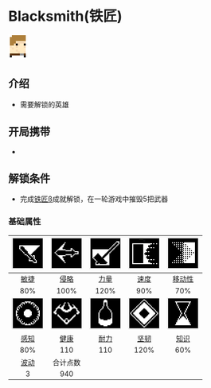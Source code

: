 # Blacksmith(铁匠)

![](assetes/characters/Blacksmith.png)

## 介绍

- 需要解锁的英雄

## 开局携带

- 

## 解锁条件

- 完成[铁匠ß]()成就解锁，在一轮游戏中摧毁5把武器

### 基础属性

| ![Dexterity](assetes/stats/Dexterity.png) | ![Aggression](assetes/stats/Aggression.png) | ![Strength](assetes/stats/Strength.png) | ![Speed](assetes/stats/Speed.png) | ![Mobility](assetes/stats/Mobility.png) 
| :------: | :------: | :------: | :------: | :------:
| [敏捷](?file=012-属性/02-敏捷 "敏捷") | [侵略](?file=012-属性/03-侵略 "侵略") | [力量](?file=012-属性/04-力量 "力量") | [速度](?file=012-属性/05-速度 "速度") | [移动性](?file=012-属性/06-移动性 "移动性") 
| 80% | 100% | 120% | 90% | 70%
| ![Perception](assetes/stats/Perception.png) | ![Health](assetes/stats/Health.png) | ![Stamina](assetes/stats/Stamina.png) | ![Fortitude](assetes/stats/Fortitude.png) | ![Knowledge](assetes/stats/Knowledge.png)
| [感知](?file=012-属性/07-感知 "感知") | [健康](?file=012-属性/08-健康 "健康") | [耐力](?file=012-属性/09-耐力 "耐力") | [坚韧](?file=012-属性/10-坚韧 "坚韧") | [知识](?file=012-属性/11-知识 "知识")
| 80% | 110 | 110 | 120% | 60% 
| [波动](?file=007-物品/005-波动 "波动") | 合计点数 
| 3 | 940